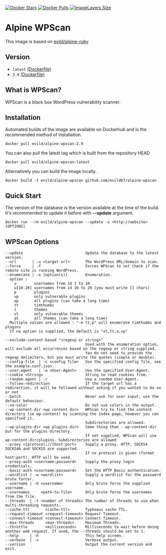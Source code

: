 [![Docker Stars](https://img.shields.io/docker/stars/evild/alpine-wpscan.svg?style=flat-square)](https://hub.docker.com/r/evild/alpine-wpscan/)
[![Docker Pulls](https://img.shields.io/docker/pulls/evild/alpine-wpscan.svg?style=flat-square)](https://hub.docker.com/r/evild/alpine-wpscan/)
[![ImageLayers Size](https://img.shields.io/imagelayers/image-size/evild/alpine-wpscan/latest.svg?style=flat-square)](https://hub.docker.com/r/evild/alpine-wpscan/)

# Alpine WPScan

This image is based on [evild/alpine-ruby](https://hub.docker.com/r/evild/alpine-ruby/)

## Version

- `latest` [(Dockerfile)](https://github.com/Evild67/docker-alpine-wpscan/blob/master/Dockerfile)
- `2.9` [(Dockerfile)](https://github.com/Evild67/docker-alpine-wordpress/blob/138621335cf7ad98d8daa8a7b4c43393c65cb635/Dockerfile)


## What is WPScan?
WPScan is a black box WordPress vulnerability scanner.

## Installation
Automated builds of the image are available on Dockerhub and is the recommended method of installation.
```
docker pull evild/alpine-wpscan:2.9
```
You can also pull the latest tag which is built from the repository HEAD
```
docker pull evild/alpine-wpscan:latest
```
Alternatively you can build the image locally.
```
docker build -t evild/alpine-wpscan github.com/evild67/alpine-wpscan
```

## Quick Start

The version of the database is the version available at the time of the build. It's recommended to update it before with **--update** argument.

```
docker run --rm evild/alpine-wpscan --update -u <http://website> [OPTIONS]
```

## WPScan Options

```
--update                            Update the database to the latest version.
--url       | -u <target url>       The WordPress URL/domain to scan.
--force     | -f                    Forces WPScan to not check if the remote site is running WordPress.
--enumerate | -e [option(s)]        Enumeration.
  option :
    u        usernames from id 1 to 10
    u[10-20] usernames from id 10 to 20 (you must write [] chars)
    p        plugins
    vp       only vulnerable plugins
    ap       all plugins (can take a long time)
    tt       timthumbs
    t        themes
    vt       only vulnerable themes
    at       all themes (can take a long time)
  Multiple values are allowed : "-e tt,p" will enumerate timthumbs and plugins
  If no option is supplied, the default is "vt,tt,u,vp"

--exclude-content-based "<regexp or string>"
                                    Used with the enumeration option, will exclude all occurrences based on the regexp or string supplied.
                                    You do not need to provide the regexp delimiters, but you must write the quotes (simple or double).
--config-file  | -c <config file>   Use the specified config file, see the example.conf.json.
--user-agent   | -a <User-Agent>    Use the specified User-Agent.
--cookie <String>                   String to read cookies from.
--random-agent | -r                 Use a random User-Agent.
--follow-redirection                If the target url has a redirection, it will be followed without asking if you wanted to do so or not
--batch                             Never ask for user input, use the default behaviour.
--no-color                          Do not use colors in the output.
--wp-content-dir <wp content dir>   WPScan try to find the content directory (ie wp-content) by scanning the index page, however you can specified it.
                                    Subdirectories are allowed.
--wp-plugins-dir <wp plugins dir>   Same thing than --wp-content-dir but for the plugins directory.
                                    If not supplied, WPScan will use wp-content-dir/plugins. Subdirectories are allowed
--proxy <[protocol://]host:port>    Supply a proxy. HTTP, SOCKS4 SOCKS4A and SOCKS5 are supported.
                                    If no protocol is given (format host:port), HTTP will be used.
--proxy-auth <username:password>    Supply the proxy login credentials.
--basic-auth <username:password>    Set the HTTP Basic authentication.
--wordlist | -w <wordlist>          Supply a wordlist for the password brute forcer.
--username | -U <username>          Only brute force the supplied username.
--usernames     <path-to-file>      Only brute force the usernames from the file.
--threads  | -t <number of threads> The number of threads to use when multi-threading requests.
--cache-ttl       <cache-ttl>       Typhoeus cache TTL.
--request-timeout <request-timeout> Request Timeout.
--connect-timeout <connect-timeout> Connect Timeout.
--max-threads     <max-threads>     Maximum Threads.
--throttle        <milliseconds>    Milliseconds to wait before doing another web request. If used, the --threads should be set to 1.
--help     | -h                     This help screen.
--verbose  | -v                     Verbose output.
--version                           Output the current version and exit.
```